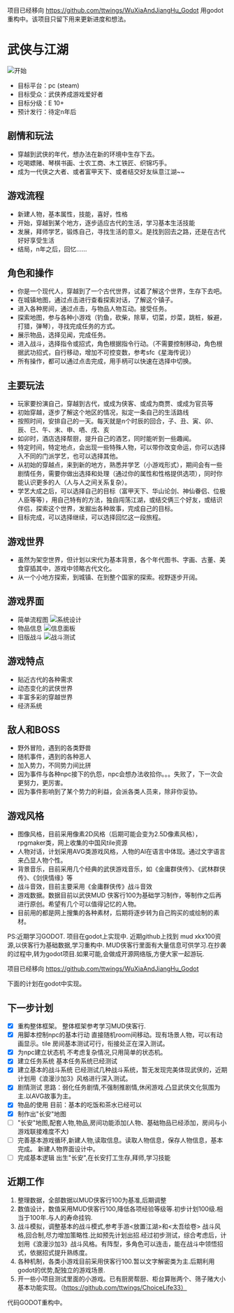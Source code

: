 ﻿项目已经移向
https://github.com/ttwings/WuXiaAndJiangHu_Godot
用godot重构中。该项目只留下用来更新进度和想法。

# 武侠与江湖
![开始](doc/20181124133950.png)


* 目标平台：pc (steam)
* 目标受众：武侠养成游戏爱好者
* 目标分级：E 10+
* 预计发行：待定n年后

## 剧情和玩法
* 穿越到武侠的年代，想办法在新的环境中生存下去。
* 吃喝嫖赌、琴棋书画、士农工商、木工铁匠、织锦巧手。
* 成为一代侠之大者、或者富甲天下、或者结交好友纵意江湖~~


## 游戏流程
* 新建人物，基本属性，技能，喜好，性格
* 开始，穿越到某个地方，逐步适应古代的生活，学习基本生活技能
* 发展，拜师学艺，锻炼自己，寻找生活的意义。是找到回去之路，还是在古代好好享受生活
* 结局，n年之后，回忆......

## 角色和操作
* 你是一个现代人，穿越到了一个古代世界，试着了解这个世界，生存下去吧。
* 在城镇地图，通过点击进行查看探索对话，了解这个镇子。
* 进入各种房间，通过点击，与物品人物互动。接受任务。
* 探索地图，参与各种小游戏（钓鱼，砍柴，除草，切菜，炒菜，跳桩，躲避，打猎，弹琴），寻找完成任务的方式。
* 展示物品，选择见闻，完成任务。
* 进入战斗，选择指令或招式，角色根据指令行动。（不需要控制移动，角色根据武功招式，自行移动，增加不可控变数，参考sfc《星海传说》）
* 所有操作，都可以通过点击完成，用手柄可以快速在选择中切换。

## 主要玩法
* 玩家要扮演自己，穿越到古代，或成为侠客、或成为商贾、或成为官员等
* 初始穿越，逐步了解这个地区的情况，拟定一条自己的生活路线
* 按照时间，安排自己的一天。每天就是n个时辰的回合，子、丑、寅、卯、辰、巳、午、末、申、唒、戌、亥
* 如卯时，酒店选择帮厨，提升自己的酒艺，同时能听到一些趣闻。
* 特定时间，特定地点，会出现一些特殊人物，可以带你改变命运，你可以选择入不同的门派学艺，也可以选择其他。
* 从初始的穿越点，来到新的地方，熟悉并学艺（小游戏形式），期间会有一些剧情任务，需要你做出选择和处理（通过你的属性和性格提供选项），同时你能认识更多的人（人与人之间关系复杂）。
* 学艺大成之后，可以选择自己的目标（富甲天下、华山论剑、神仙眷侣、位极人臣等等），用自己特有的方法，独自闯荡江湖，或结交俩三个好友，或结识伴侣，探索这个世界，发掘出各种故事，完成自己的目标。
* 目标完成，可以选择继续，可以选择回忆这一段旅程。

## 游戏世界
* 虽然为架空世界，但计划以宋代为基本背景，各个年代图书、字画、古董、美食穿插其中，游戏中领略古代文化。
* 从一个小地方探索，到城镇、在到整个国家的探索。视野逐步开阔。
<!-- ![室内地图](doc/20181124133535.png)
![区域地图](doc/20181124133230.png)
![世界地图](doc/20181124133017.png) -->
<!-- * 目前采用《武林群侠》和《天龙八部》游戏图做测试，后续会改为像素风格。 -->

## 游戏界面
* 简单流程图
![系统设计](doc/20181013-0.png)
* 物品信息
![信息面板](doc/20181013.png)
* 旧版战斗
![战斗测试](doc/20180308.png)

## 游戏特点
* 贴近古代的各种需求
* 动态变化的武侠世界
* 丰富多彩的穿越世界
* 经济系统

## 敌人和BOSS
* 野外冒险，遇到的各类野兽
* 随机事件，遇到的各种恶人
* 加入势力，不同势力间比拼
* 因为事件与各种npc接下的仇怨，npc会想办法收拾你。。。失败了，下一次会更努力，更厉害。
* 因为事件影响到了某个势力的利益，会派各类人员来，除非你妥协。

## 游戏风格
* 图像风格，目前采用像素2D风格（后期可能会变为2.5D像素风格），rpgmaker类，网上收集的中国风tile资源
* 人物对话，计划采用AVG类游戏风格，人物的AI在语言中体现。通过文字语言来凸显人物个性。
* 背景音乐，目前采用几个经典的武侠游戏音乐，如《金庸群侠传》、《武林群侠传》、《剑侠情缘》等
* 战斗音效，目前主要采用《金庸群侠传》战斗音效
* 游戏数据。数据目前以武侠MUD 侠客行100为基础学习制作，等制作之后再进行原创。希望有几个可以值得记忆的人物。
* 目前用的都是网上搜集的各种素材，后期将逐步转为自己购买的或绘制的素材。

PS:近期学习GODOT. 项目在godot上实现中. 近期github上找到 mud xkx100资源,以侠客行为基础数据,学习重构中. MUD侠客行里面有大量信息可供学习.在抄袭的过程中,转为godot项目.如果可能,会做成开源网络版,方便大家一起游玩.

项目已经移向
https://github.com/ttwings/WuXiaAndJiangHu_Godot

下面的计划在godot中实现。

## 下一步计划
- [x] 重构整体框架。 整体框架参考学习MUD侠客行.
- [X] 用脚本控制npc的基本行动 直接随机room间移动。现有场景人物，可以有动画显示。tile 房间基本测试可行，衔接处正在深入测试。
- [X] 为npc建立状态机   不考虑复杂情况,只用简单的状态机。
- [x] 建立任务系统      基本任务系统已经测试
- [X] 建立基本的战斗系统    已经测试几种战斗系统，暂无发现完美体现武侠的，近期计划用《浪漫沙加3》风格进行深入测试。
- [x] 剧情测试          思路：弱化任务剧情,不强制推剧情,休闲游戏.凸显武侠文化氛围为主.以AVG故事为主。
- [X] 物品的使用     目前：基本的吃饭和茶水已经可以
- [x] 制作出"长安"地图
- [ ] "长安"地图,配套人物,物品,房间功能添加(人物、基础物品已经添加，房间与小游戏联接难度不大)
- [ ] 完善基本游戏循环,新建人物,读取信息。读取人物信息，保存人物信息，基本完成。 新建人物界面设计中。
- [ ] 完成基本逻辑 出生"长安",在长安打工生存,拜师,学习技能

## 近期工作
1. 整理数据，全部数据以MUD侠客行100为基准,后期调整
2. 数值设计，数值采用MUD侠客行100,降低各项经验等级等.初步计划100级.相当于100年.与人的寿命挂钩.
3. 战斗模拟，调整基本的战斗模式,参考手游<放置江湖>和<太吾绘卷> 战斗风格,回合制,尽力增加策略性.比如预先计划出招.经过初步测试，综合考虑后，计划用《浪漫沙加3》战斗风格。有阵型，多角色可以连击，能在战斗中领悟招式，依据招式提升熟练度。
4. 各种机制，各类小游戏目前采用侠客行100.暂以文字解密类为主.后期利用godot的优势,配独立的游戏场景.
5. 开一些小项目测试里面的小游戏。已有厨房帮厨、柜台算账两个、筛子赌大小基本功能实现。（https://github.com/ttwings/ChoiceLife33）

代码GODOT重构中。
